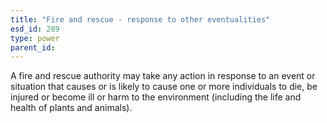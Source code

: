 ```yaml
---
title: "Fire and rescue - response to other eventualities"
esd_id: 289
type: power
parent_id:  
---
```


A fire and rescue authority may take any action in response to an event or situation that causes or is likely to cause one or more individuals to die, be injured or become ill or harm to the environment (including the life and health of plants and animals).

